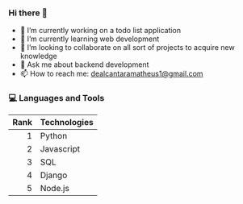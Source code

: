 ### Hi there 👋
- 🔭 I’m currently working on a todo list application
- 🌱 I’m currently learning web development 
- 👯 I’m looking to collaborate on all sort of projects to acquire new knowledge 
- 💬 Ask me about backend development
- 📫 How to reach me: dealcantaramatheus1@gmail.com


### 💻 Languages and Tools
| Rank | Technologies |
|-----:|---------------|
|     1| Python              |
|     2| Javascript              |
|     3| SQL              |
|     4| Django              |
|     5| Node.js              |



<!--
**thecobsb/thecobsb** is a ✨ _special_ ✨ repository because its `README.md` (this file) appears on your GitHub profile.

Here are some ideas to get you started:

- 🔭 I’m currently working on ...
- 🌱 I’m currently learning ...
- 👯 I’m looking to collaborate on ...
- 🤔 I’m looking for help with ...
- 💬 Ask me about ...
- 📫 How to reach me: ...
- 😄 Pronouns: ...
- ⚡ Fun fact: ...
-->
